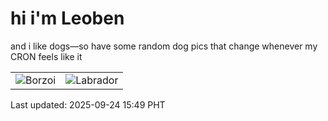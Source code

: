 # hi i'm Leoben

and i like dogs—so have some random dog pics that change whenever my CRON feels like it

|  |  |
|--------|----------|
| ![Borzoi](https://random-dog-vercel.vercel.app/api/random-borzoi?v=1758700191) | ![Labrador](https://random-dog-vercel.vercel.app/api/random-labrador?v=1758700191) |

Last updated: 2025-09-24 15:49 PHT
